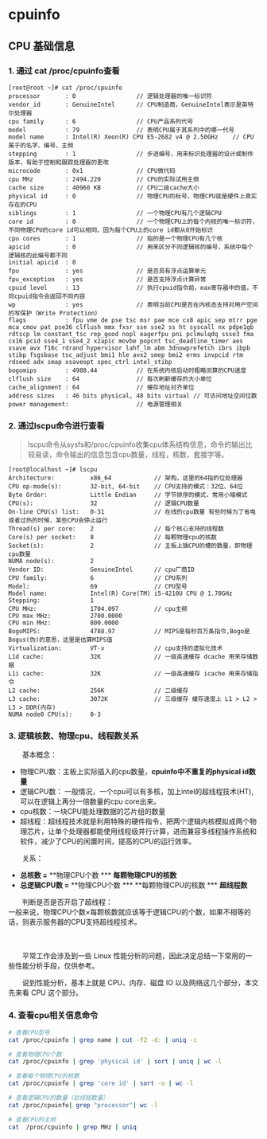 # cpuinfo

## **CPU 基础信息**

### 1. 通过 cat /proc/cpuinfo查看

```
[root@root ~]# cat /proc/cpuinfo 
processor       : 0                 // 逻辑处理器的唯一标识符
vendor_id       : GenuineIntel      // CPU制造商，GenuineIntel表示是英特尔处理器
cpu family      : 6                 // CPU产品系列代号
model           : 79                // 表明CPU属于其系列中的哪一代号
model name      : Intel(R) Xeon(R) CPU E5-2682 v4 @ 2.50GHz    // CPU属于的名字、编号、主频
stepping        : 1                 // 步进编号，用来标识处理器的设计或制作版本，有助于控制和跟踪处理器的更改
microcode       : 0x1               // CPU微代码
cpu MHz         : 2494.220          // CPU的实际试用主频
cache size      : 40960 KB          // CPU二级cache大小
physical id     : 0                 // 物理CPU的标号，物理CPU就是硬件上真实存在的CPU
siblings        : 1                 // 一个物理CPU有几个逻辑CPU
core id         : 0                 // 一个物理CPU上的每个内核的唯一标识符，不同物理CPU的core id可以相同，因为每个CPU上的core id都从0开始标识
cpu cores       : 1                 // 指的是一个物理CPU有几个核
apicid          : 0                 // 用来区分不同逻辑核的编号，系统中每个逻辑核的此编号都不同
initial apicid  : 0
fpu             : yes               // 是否具有浮点运算单元
fpu_exception   : yes               // 是否支持浮点计算异常
cpuid level     : 13                // 执行cpuid指令前，eax寄存器中的值，不同cpuid指令会返回不同内容
wp              : yes               // 表明当前CPU是否在内核态支持对用户空间的写保护（Write Protection）
flags           : fpu vme de pse tsc msr pae mce cx8 apic sep mtrr pge mca cmov pat pse36 clflush mmx fxsr sse sse2 ss ht syscall nx pdpe1gb rdtscp lm constant_tsc rep_good nopl eagerfpu pni pclmulqdq ssse3 fma cx16 pcid sse4_1 sse4_2 x2apic movbe popcnt tsc_deadline_timer aes xsave avx f16c rdrand hypervisor lahf_lm abm 3dnowprefetch ibrs ibpb stibp fsgsbase tsc_adjust bmi1 hle avx2 smep bmi2 erms invpcid rtm rdseed adx smap xsaveopt spec_ctrl intel_stibp
bogomips        : 4988.44           // 在系统内核启动时粗略测算的CPU速度
clflush size    : 64                // 每次刷新缓存的大小单位
cache_alignment : 64                // 缓存地址对齐单位
address sizes   : 46 bits physical, 48 bits virtual // 可访问地址空间位数  
power management:                   // 电源管理相关

```

### 2. 通过lscpu命令进行查看

> lscpu命令从sysfs和/proc/cpuinfo收集cpu体系结构信息，命令的输出比较易读，命令输出的信息包含cpu数量，线程，核数，套接字等。

```
[root@localhost ~]# lscpu
Architecture:          x86_64            // 架构，这里的64指的位处理器
CPU op-mode(s):        32-bit, 64-bit    // CPU支持的模式：32位、64位
Byte Order:            Little Endian     // 字节排序的模式，常用小端模式
CPU(s):                32                // 逻辑CPU数量
On-line CPU(s) list:   0-31              // 在线的cpu数量 有些时候为了省电或者过热的时候，某些CPU会停止运行
Thread(s) per core:    2                 // 每个核心支持的线程数
Core(s) per socket:    8                 // 每颗物理cpu的核数
Socket(s):             2                 // 主板上插CPU的槽的数量，即物理cpu数量
NUMA node(s):          2
Vendor ID:             GenuineIntel      // cpu厂商ID
CPU family:            6                 // CPU系列
Model:                 69                // CPU型号  
Model name:            Intel(R) Core(TM) i5-4210U CPU @ 1.70GHz
Stepping:              1  
CPU MHz:               1704.097          // cpu主频
CPU max MHz:           2700.0000     
CPU min MHz:           800.0000
BogoMIPS:              4788.97           // MIPS是每秒百万条指令,Bogo是Bogus(伪)的意思，这里是估算MIPS值
Virtualization:        VT-x              // cpu支持的虚拟化技术
L1d cache:             32K               // 一级高速缓存 dcache 用来存储数据
L1i cache:             32K               // 一级高速缓存 icache 用来存储指令
L2 cache:              256K              // 二级缓存
L3 cache:              3072K             // 三级缓存 缓存速度上 L1 > L2 > L3 > DDR(内存)
NUMA node0 CPU(s):     0-3

```

### 3. 逻辑核数、物理cpu、线程数关系

　　基本概念：

* 物理CPU数：主板上实际插入的cpu数量，**cpuinfo中不重复的physical id数量**
* 逻辑CPU数：  一般情况，一个cpu可以有多核，加上intel的超线程技术(HT), 可以在逻辑上再分一倍数量的cpu core出来。
* cpu核数：一块CPU能处理数据的芯片组的数量
* 超线程：超线程技术就是利用特殊的硬件指令，把两个逻辑内核模拟成两个物理芯片，让单个处理器都能使用线程级并行计算，进而兼容多线程操作系统和软件，减少了CPU的闲置时间，提高的CPU的运行效率。

　　关系：

* **总核数 =**  **物理CPU个数 ***  **每颗物理CPU的核数**
* **总逻辑CPU数 =**  **物理CPU个数 ***  **每颗物理CPU的核数 ***  **超线程数**

　　判断是否是否开启了超线程：  
 一般来说，物理CPU个数×每颗核数就应该等于逻辑CPU的个数，如果不相等的话，则表示服务器的CPU支持超线程技术。

　　‍

　　平常工作会涉及到一些 Linux 性能分析的问题，因此决定总结一下常用的一些性能分析手段，仅供参考。

　　说到性能分析，基本上就是 CPU、内存、磁盘 IO 以及网络这几个部分，本文先来看 CPU 这个部分。

### 4. 查看cpu相关信息命令

```bash
# 查看CPU型号
cat /proc/cpuinfo | grep name | cut -f2 -d: | uniq -c

# 查看物理CPU个数
cat /proc/cpuinfo | grep 'physical id' | sort | uniq | wc -l

# 查看每个物理CPU的核数
cat /proc/cpuinfo | grep 'core id' | sort -u | wc -l

# 查看逻辑CPU的数量（总线程数量）
cat /proc/cpuinfo| grep "processor"| wc -l

# 查看CPU的主频
cat  /proc/cpuinfo | grep MHz | uniq

```
